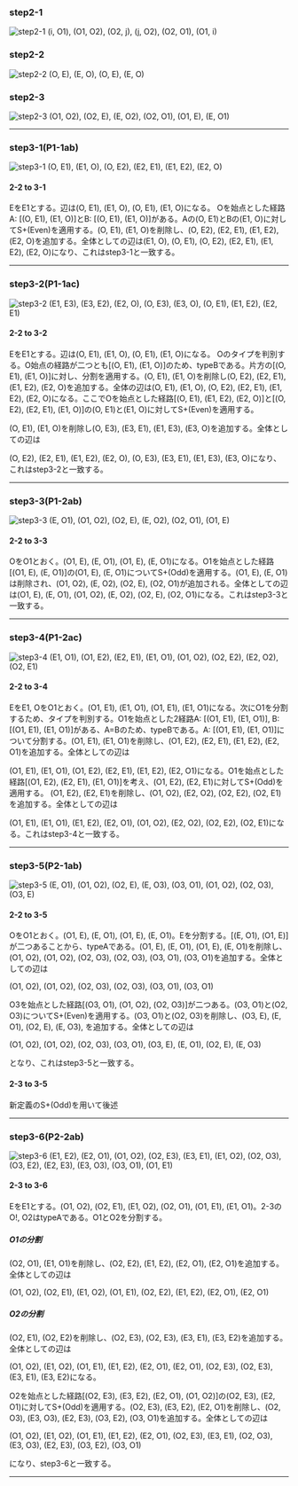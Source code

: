 ### step2-1
![step2-1](../docs/images/step2-1.png)
(i, O1), (O1, O2), (O2, j), (j, O2), (O2, O1), (O1, i)

### step2-2
![step2-2](../docs/images/step2-2.png)
(O, E), (E, O), (O, E), (E, O)

### step2-3
![step2-3](../docs/images/step2-3.png)
(O1, O2), (O2, E), (E, O2), (O2, O1), (O1, E), (E, O1)

---

### step3-1(P1-1ab)
![step3-1](../docs/images/step3-1.png)
(O, E1), (E1, O), (O, E2), (E2, E1), (E1, E2), (E2, O)

#### 2-2 to 3-1
EをE1とする。辺は(O, E1), (E1, O), (O, E1), (E1, O)になる。
Oを始点とした経路A: [(O, E1), (E1, O)]とB: [(O, E1), (E1, O)]がある。Aの(O, E1)とBの(E1, O)に対してS+(Even)を適用する。(O, E1), (E1, O)を削除し、(O, E2), (E2, E1), (E1, E2), (E2, O)を追加する。全体としての辺は(E1, O), (O, E1), (O, E2), (E2, E1), (E1, E2), (E2, O)になり、これはstep3-1と一致する。

---

### step3-2(P1-1ac)
![step3-2](../docs/images/step3-2.png)
(E1, E3), (E3, E2), (E2, O), (O, E3), (E3, O), (O, E1), (E1, E2), (E2, E1)

#### 2-2 to 3-2
EをE1とする。辺は(O, E1), (E1, O), (O, E1), (E1, O)になる。
Oのタイプを判別する。O始点の経路が二つとも[(O, E1), (E1, O)]のため、typeBである。片方の[(O, E1), (E1, O)]に対し、分割を適用する。(O, E1), (E1, O)を削除し(O, E2), (E2, E1), (E1, E2), (E2, O)を追加する。全体の辺は(O, E1), (E1, O), (O, E2), (E2, E1), (E1, E2), (E2, O)になる。ここでOを始点とした経路[(O, E1), (E1, E2), (E2, O)]と[(O, E2), (E2, E1), (E1, O)]の(O, E1)と(E1, O)に対してS+(Even)を適用する。

(O, E1), (E1, O)を削除し(O, E3), (E3, E1), (E1, E3), (E3, O)を追加する。全体としての辺は

(O, E2), (E2, E1), (E1, E2), (E2, O), (O, E3), (E3, E1), (E1, E3), (E3, O)になり、これはstep3-2と一致する。

---

### step3-3(P1-2ab)
![step3-3](../docs/images/step3-3.png)
(E, O1), (O1, O2), (O2, E), (E, O2), (O2, O1), (O1, E)

#### 2-2 to 3-3
OをO1とおく。(O1, E), (E, O1), (O1, E), (E, O1)になる。O1を始点とした経路[(O1, E), (E, O1)]の(O1, E), (E, O1)についてS+(Odd)を適用する。(O1, E), (E, O1)は削除され、(O1, O2), (E, O2), (O2, E), (O2, O1)が追加される。全体としての辺は(O1, E), (E, O1), (O1, O2), (E, O2), (O2, E), (O2, O1)になる。これはstep3-3と一致する。

---

### step3-4(P1-2ac)
![step3-4](../docs/images/step3-4.png)
(E1, O1), (O1, E2), (E2, E1), (E1, O1), (O1, O2), (O2, E2), (E2, O2), (O2, E1)

#### 2-2 to 3-4
EをE1, OをO1とおく。(O1, E1), (E1, O1), (O1, E1), (E1, O1)になる。次にO1を分割するため、タイプを判別する。O1を始点とした2経路A: [(O1, E1), (E1, O1)], B: [(O1, E1), (E1, O1)]がある、A=Bのため、typeBである。A: [(O1, E1), (E1, O1)]について分割する。(O1, E1), (E1, O1)を削除し、(O1, E2), (E2, E1), (E1, E2), (E2, O1)を追加する。全体としての辺は

(O1, E1), (E1, O1), (O1, E2), (E2, E1), (E1, E2), (E2, O1)になる。O1を始点とした経路[(O1, E2), (E2, E1), (E1, O1)]を考え、(O1, E2), (E2, E1)に対してS+(Odd)を適用する。
(O1, E2), (E2, E1)を削除し、(O1, O2), (E2, O2), (O2, E2), (O2, E1)を追加する。全体としての辺は

(O1, E1), (E1, O1), (E1, E2), (E2, O1), (O1, O2), (E2, O2), (O2, E2), (O2, E1)になる。これはstep3-4と一致する。

---

### step3-5(P2-1ab)
![step3-5](../docs/images/step3-5.png)
(E, O1), (O1, O2), (O2, E), (E, O3), (O3, O1), (O1, O2), (O2, O3), (O3, E)

#### 2-2 to 3-5
OをO1とおく。(O1, E), (E, O1), (O1, E), (E, O1)。Eを分割する。[(E, O1), (O1, E)]が二つあることから、typeAである。(O1, E), (E, O1), (O1, E), (E, O1)を削除し、(O1, O2), (O1, O2), (O2, O3), (O2, O3), (O3, O1), (O3, O1)を追加する。全体としての辺は

(O1, O2), (O1, O2), (O2, O3), (O2, O3), (O3, O1), (O3, O1)

O3を始点とした経路[(O3, O1), (O1, O2), (O2, O3)]が二つある。(O3, O1)と(O2, O3)についてS+(Even)を適用する。(O3, O1)と(O2, O3)を削除し、(O3, E), (E, O1), (O2, E), (E, O3), を追加する。全体としての辺は

(O1, O2), (O1, O2), (O2, O3), (O3, O1), (O3, E), (E, O1), (O2, E), (E, O3)

となり、これはstep3-5と一致する。

#### 2-3 to 3-5
新定義のS+(Odd)を用いて後述

---

### step3-6(P2-2ab)
![step3-6](../docs/images/step3-6.png)
(E1, E2), (E2, O1), (O1, O2), (O2, E3), (E3, E1), (E1, O2), (O2, O3), (O3, E2), (E2, E3), (E3, O3), (O3, O1), (O1, E1)

#### 2-3 to 3-6
EをE1とする。(O1, O2), (O2, E1), (E1, O2), (O2, O1), (O1, E1), (E1, O1)。2-3のO!, O2はtypeAである。O1とO2を分割する。

##### O1の分割
(O2, O1), (E1, O1)を削除し、(O2, E2), (E1, E2), (E2, O1), (E2, O1)を追加する。全体としての辺は

(O1, O2), (O2, E1), (E1, O2), (O1, E1), (O2, E2), (E1, E2), (E2, O1), (E2, O1)

##### O2の分割
(O2, E1), (O2, E2)を削除し、(O2, E3), (O2, E3), (E3, E1), (E3, E2)を追加する。全体としての辺は


(O1, O2), (E1, O2), (O1, E1), (E1, E2), (E2, O1), (E2, O1), (O2, E3), (O2, E3), (E3, E1), (E3, E2)になる。

O2を始点とした経路[(O2, E3), (E3, E2), (E2, O1), (O1, O2)]の(O2, E3), (E2, O1)に対してS+(Odd)を適用する。(O2, E3), (E3, E2), (E2, O1)を削除し、(O2, O3), (E3, O3), (E2, E3), (O3, E2), (O3, O1)を追加する。全体としての辺は

(O1, O2), (E1, O2), (O1, E1), (E1, E2), (E2, O1), (O2, E3), (E3, E1), (O2, O3), (E3, O3), (E2, E3), (O3, E2), (O3, O1)

になり、step3-6と一致する。

---

